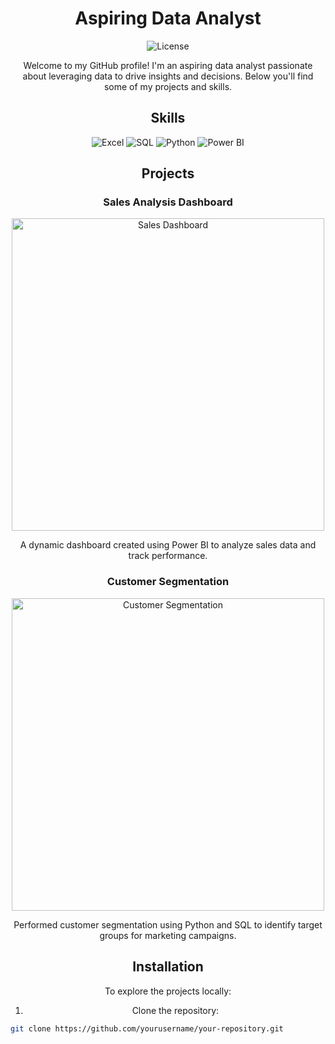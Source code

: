 <!-- Title -->
<h1 align="center">Aspiring Data Analyst</h1>

<!-- Badges -->
<p align="center">
  <img alt="License" src="https://img.shields.io/badge/license-MIT-blue.svg">
</p>

<!-- Description -->
<p align="center">Welcome to my GitHub profile! I'm an aspiring data analyst passionate about leveraging data to drive insights and decisions. Below you'll find some of my projects and skills.</p>

<!-- Skills -->
<h2 align="center">Skills</h2>
<p align="center">
  <img alt="Excel" src="https://img.shields.io/badge/Excel-Expert-green">
  <img alt="SQL" src="https://img.shields.io/badge/SQL-Intermediate-yellow">
  <img alt="Python" src="https://img.shields.io/badge/Python-Intermediate-yellow">
  <img alt="Power BI" src="https://img.shields.io/badge/Power%20BI-Intermediate-yellow">
</p>

<!-- Projects -->
<h2 align="center">Projects</h2>

<!-- Project 1 -->
<h3 align="center">Sales Analysis Dashboard</h3>
<p align="center">
  <img src="images/sales_dashboard.png" alt="Sales Dashboard" width="500">
</p>
<p align="center">A dynamic dashboard created using Power BI to analyze sales data and track performance.</p>

<!-- Project 2 -->
<h3 align="center">Customer Segmentation</h3>
<p align="center">
  <img src="images/customer_segmentation.png" alt="Customer Segmentation" width="500">
</p>
<p align="center">Performed customer segmentation using Python and SQL to identify target groups for marketing campaigns.</p>

<!-- Installation -->
<h2 align="center">Installation</h2>
<p align="center">To explore the projects locally:</p>
<ol align="center">
  <li>Clone the repository:</li>
</ol>

```sh
git clone https://github.com/yourusername/your-repository.git
